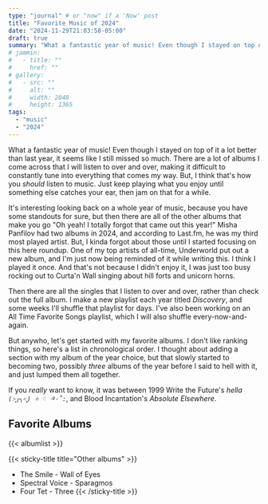 ```yaml
---
type: "journal" # or "now" if a 'Now' post
title: "Favorite Music of 2024"
date: "2024-11-29T21:03:58-05:00"
draft: true
summary: "What a fantastic year of music! Even though I stayed on top of it a lot better than last year, it seems like I still missed so much."
# jammin:
#   - title: ""
#     href: ""
# gallery:
#   - src: ""
#     alt: ""
#     width: 2048
#     height: 1365
tags:
  - "music"
  - "2024"
---
```


What a fantastic year of music! Even though I stayed on top of it a lot better than last year, it seems like I still missed so much. There are a lot of albums I come across that I will listen to over and over, making it difficult to constantly tune into everything that comes my way. But, I think that's how you _should_ listen to music. Just keep playing what you enjoy until something else catches your ear, then jam on that for a while.

It's interesting looking back on a whole year of music, because you have some standouts for sure, but then there are all of the other albums that make you go "Oh yeah! I totally forgot that came out this year!" Misha Panfilov had two albums in 2024, and according to Last.fm, he was my third most played artist. But, I kinda forgot about those until I started focusing on this here roundup. One of my top artists of all-time, Underworld put out a new album, and I'm just now being reminded of it while writing this. I think I played it once. And that's not because I didn't enjoy it, I was just too busy rocking out to Curta'n Wall singing about hill forts and unicorn horns.

Then there are all the singles that I listen to over and over, rather than check out the full album. I make a new playlist each year titled _Discovery_, and some weeks I'll shuffle that playlist for days. I've also been working on an All Time Favorite Songs playlist, which I will also shuffle every-now-and-again.

But anywho, let's get started with my favorite albums. I don't like ranking things, so here's a list in chronological order. I thought about adding a section with my album of the year choice, but that slowly started to becoming two, possibly _three_ albums of the year before I said to hell with it, and just lumped them all together.

If you _really_ want to know, it was between 1999 Write the Future's _hella <code>(˃̣̣̥╭╮˂̣̣̥) ✧ ♡ ‧º·˚:</code>_, and Blood Incantation's _Absolute Elsewhere_.

## Favorite Albums

{{< albumlist >}}

{{< sticky-title title="Other albums" >}}

- The Smile - Wall of Eyes
- Spectral Voice - Sparagmos
- Four Tet - Three
  {{< /sticky-title >}}
